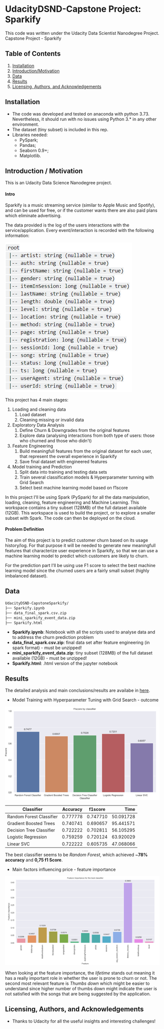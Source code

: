 # UdacityDSND-Capstone Project: Sparkify
This code was written under the Udacity Data Scientist Nanodegree Project.
Capstone Project - Sparkify

## Table of Contents

1. [Installation](#Installation)
2. [Introduction/Motivation](#Introduction)
3. [Data](#Data)
4. [Results](#Results)
5. [Licensing, Authors, and Acknowledgements](#Licensing)

## Installation <a name="Installation"></a>
* The code was developed and tested on anaconda with python 3.73. Nevertheless, it should run with no issues using Python 3.* in any other environment.
* The dataset (tiny subset) is included in this rep.
* Libraries needed:
  * PySpark;
  * Pandas;
  * Seaborn 0.9+;
  * Matplotlib.

## Introduction / Motivation <a name="Introduction"></a>
This is an Udacity Data Science Nanodegree project.

#### Intro
Sparkify is a music streaming service (similar to Apple Music and Spotify), and can be used for free, or if the customer wants there are also paid plans which eliminate advertising.

The data provided is the log of the users interactions with the service/application. Every event/interaction is recorded with the following information:

![data_structure](data_structure.PNG)
 
This project has 4 main stages:
1. Loading and cleaning data
    1. Load dataset
    2. Cleaning missing or invalid data
2. Exploratory Data Analysis
    1. Define Churn & Downgrades from the original features
    2. Explore data (analysing interactions from both type of users: those who churned and those who didn't)
3. Feature Engineering
    1. Build meaningfull features from the original dataset for each user, that represent the overall experience in Sparkify
    2. Save final dataset with engineered features
4. Model training and Prediction
    1. Split data into training and testing data sets
    2. Train several classification models & Hyperparameter tunning with Grid Search
    3. Select best machine learning model based on f1score

In this project I'll be using Spark (PySpark) for all the data manipulation, loading, cleaning, feature engineering and Machine Learning.
This workspace contains a tiny subset (128MB) of the full dataset available (12GB). This workspace is used to build the project, or to explore a smaller subset with Spark. The code can then be deployed on the cloud.


#### Problem Definition

The aim of this project is to predict customer churn based on its usage history/log. For that purpose it will be needed to generate new meaningfull features that characterize user experience in Sparkify, so that we can use a machine learning model to predict which customers are likely to churn.

For the prediction part I'll be using use F1 score to select the best machine learning model since the churned users are a fairly small subset (highly imbalanced dataset).
   
## Data <a name="Data"></a>
```text
UdacityDSND-CapstoneSparkify/
├── Sparkify.ipynb
├── data_final_spark.csv.zip
├── mini_sparkify_event_data.zip
├── Sparkify.html
```
* __Sparkify.ipynb__: Notebook with all the scripts used to analyse data and to address the churn prediction problem
* __data_final_spark.csv.zip__: final data set after feature engineering (in spark format) - must be unzipped!
* __mini_sparkify_event_data.zip__: tiny subset (128MB) of the full dataset available (12GB) - must be unzipped!
* __Sparkify.html__: .html version of the jupyter notebook

## Results <a name="Results"></a>
The detailed analysis and main conclusions/results are availabe in [here](https://medium.com/@luisf.almeida90/dont-let-them-go-sparkify-82eb422379f1).

* Model Training with Hyperparameter Tuning with Grid Search - outcome

![traincla](model_classifiers.PNG)


| Classifier                | Accuracy  | f1score  | Time      |
| ------------------------- |:---------:|:--------:| ---------:|
| Random Forest Classifier  | 0.777778  | 0.747710 | 50.091728 |
| Gradient Boosted Trees    | 0.740741  | 0.690657 | 95.441571 |
| Decision Tree Classifier  | 0.722222  | 0.702811 | 56.105295 | 
| Logistic Regression       | 0.759259  | 0.720124 | 63.920029 |
| Linear SVC                | 0.722222  | 0.605735 | 47.068066 |


The best classifier seems to be _Random Forest_, which achieved ~**78% accuracy** and **0,75 f1 Score**. 


* Main factors influencing price - feature importance

![featimp](feature_importance.PNG)

When looking at the feature importance, the _lifetime_ stands out meaning it has a really important role in whether the user is prone to churn or not. The second most relevant feature is _Thumbs down_ which might be easier to understand since higher number of thumbs down might indicate the user is not satisfied with the songs that are being suggested by the application.


## Licensing, Authors, and Acknowledgements <a name="Licensing"></a>
* Thanks to Udacity for all the useful insights and interesting challenges!
